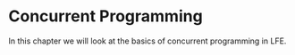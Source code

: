 # Concurrent Programming

In this chapter we will look at the basics of concurrent programming in LFE.
